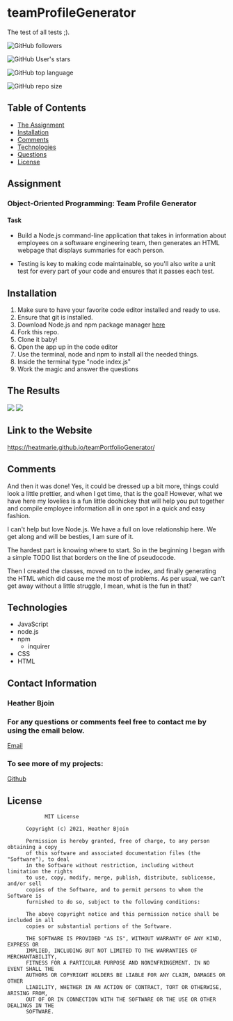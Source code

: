 # teamProfileGenerator
The test of all tests ;). 

![GitHub followers](https://img.shields.io/github/followers/HeatMarie?color=%20%20%23c0640fb4&logo=Github&logoColor=%20%20%23c0640fb4&style=for-the-badge)

![GitHub User's stars](https://img.shields.io/github/stars/HeatMarie?color=%20%20%23c0640fb4&logo=github&logoColor=%20%20%23c0640fb4&style=for-the-badge)

![GitHub top language](https://img.shields.io/github/languages/top/HeatMarie/teamProfileGenerator?color=%23c0640fb4&logo=github&logoColor=%23c0640fb4&style=for-the-badge)

![GitHub repo size](https://img.shields.io/github/repo-size/HeatMarie/teamProfileGenerator?color=%23c0640fb4&logo=github&logoColor=%20%23c0640fb4&style=for-the-badge)

  ## Table of Contents
  * [The Assignment](##Assignment)
  * [Installation](#installation)
  * [Comments](#comments)
  * [Technologies](#technologies)
  * [Questions](#questions) 
  * [License](#license)

## Assignment

### Object-Oriented Programming: Team Profile Generator 

#### Task

- Build a Node.js command-line application that takes in information about employees on a softwaare engineering team, then generates an HTML webpage that displays summaries for each person. 

- Testing is key to making code maintainable, so you'll also write a unit test for every part of your code and ensures that it passes each test. 

## Installation

1. Make sure to have your favorite code editor installed and ready to use. 
2. Ensure that git is installed. 
2. Download Node.js and npm package manager <a href="https://nodejs.org/en/" target="_blank"> here </a>
3. Fork this repo.
4. Clone it baby! 
5. Open the app up in the code editor
6. Use the terminal, node and npm to install all the needed things.
7. Inside the terminal type "node index.js" 
8. Work the magic and answer the questions

## The Results

<img src="./img/Capture.JPG">
<img src="./img/Capture2.JPG">


## Link to the Website 

https://heatmarie.github.io/teamPortfolioGenerator/


## Comments 

And then it was done! Yes, it could be dressed up a bit more, things could look a little prettier, and when I get time, that is the goal! However, what we have here my lovelies is a fun little doohickey that will help you put together and compile employee information all in one spot in a quick and easy fashion. 

I can't help but love Node.js. We have a full on love relationship here. We get along and will be besties, I am sure of it. 

The hardest part is knowing where to start. So in the beginning I began with a simple TODO list that borders on the line of pseudocode.

Then I created the classes, moved on to the index, and finally generating the HTML which did cause me the most of problems. As per usual, we can't get away without a little struggle, I mean, what is the fun in that? 


## Technologies
- JavaScript
- node.js
- npm
    - inquirer
- CSS
- HTML


## Contact Information 

### Heather Bjoin 

  ### For any questions or comments feel free to contact me by using the email below.
  
  <a href="mailto:h.m.bjoin@gmail.com">Email</a>

  ### To see more of my projects: 

  <a href="https://github.com/HeatMarie">Github</a>

## License
  
  
                MIT License

          Copyright (c) 2021, Heather Bjoin

          Permission is hereby granted, free of charge, to any person obtaining a copy
          of this software and associated documentation files (the "Software"), to deal
          in the Software without restriction, including without limitation the rights
          to use, copy, modify, merge, publish, distribute, sublicense, and/or sell
          copies of the Software, and to permit persons to whom the Software is
          furnished to do so, subject to the following conditions:

          The above copyright notice and this permission notice shall be included in all
          copies or substantial portions of the Software.

          THE SOFTWARE IS PROVIDED "AS IS", WITHOUT WARRANTY OF ANY KIND, EXPRESS OR
          IMPLIED, INCLUDING BUT NOT LIMITED TO THE WARRANTIES OF MERCHANTABILITY,
          FITNESS FOR A PARTICULAR PURPOSE AND NONINFRINGEMENT. IN NO EVENT SHALL THE
          AUTHORS OR COPYRIGHT HOLDERS BE LIABLE FOR ANY CLAIM, DAMAGES OR OTHER
          LIABILITY, WHETHER IN AN ACTION OF CONTRACT, TORT OR OTHERWISE, ARISING FROM,
          OUT OF OR IN CONNECTION WITH THE SOFTWARE OR THE USE OR OTHER DEALINGS IN THE
          SOFTWARE.




